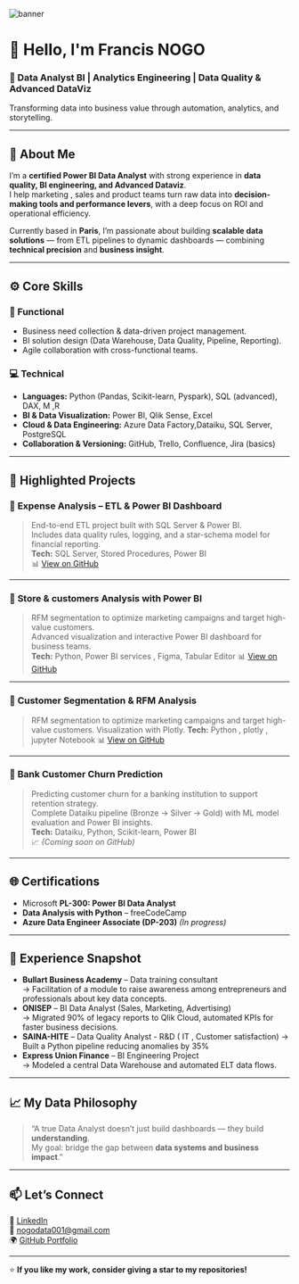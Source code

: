 ![banner](./images/banner.png)

# 👋 Hello, I'm Francis NOGO  

### 🎯 Data Analyst BI | Analytics Engineering | Data Quality & Advanced DataViz  
Transforming data into business value through automation, analytics, and storytelling.

---

## 🧭 About Me  
I’m a **certified Power BI Data Analyst** with strong experience in **data quality, BI engineering, and Advanced Dataviz**.  
I help marketing , sales and product teams turn raw data into **decision-making tools and performance levers**, with a deep focus on ROI and operational efficiency.

Currently based in **Paris**, I’m passionate about building **scalable data solutions** — from ETL pipelines to dynamic dashboards — combining **technical precision** and **business insight**.

---

## ⚙️ Core Skills

### 🧠 Functional
- Business need collection & data-driven project management.  
- BI solution design (Data Warehouse, Data Quality, Pipeline, Reporting).  
- Agile collaboration with cross-functional teams.
  
### 💻 Technical
- **Languages:** Python (Pandas, Scikit-learn, Pyspark), SQL (advanced), DAX, M ,R  
- **BI & Data Visualization:** Power BI, Qlik Sense, Excel  
- **Cloud & Data Engineering:** Azure Data Factory,Dataiku, SQL Server, PostgreSQL  
- **Collaboration & Versioning:** GitHub, Trello, Confluence, Jira (basics)

---

## 🚀 Highlighted Projects

### 🧩 **Expense Analysis – ETL & Power BI Dashboard**
> End-to-end ETL project built with SQL Server & Power BI.  
> Includes data quality rules, logging, and a star-schema model for financial reporting.  
**Tech:** SQL Server, Stored Procedures, Power BI  
📊 [View on GitHub](https://github.com/GSDigger01/Expense_Analysis_PowerBI)

---

### 🧠 **Store & customers Analysis with Power BI**
> RFM segmentation to optimize marketing campaigns and target high-value customers.  
> Advanced visualization and interactive Power BI dashboard for business teams.  
**Tech:** Python, Power BI services , Figma, Tabular Editor 
📊 [View on GitHub](https://github.com/GSDigger01/Fashion-store-analysis)

---
### 🧠 **Customer Segmentation & RFM Analysis**
> RFM segmentation to optimize marketing campaigns and target high-value customers.
> Visualization with Plotly.
**Tech:** Python , plotly , jupyter Notebook
📊 [View on GitHub](https://github.com/GSDigger01/RFM-Segmentation)

---
### 🏦 **Bank Customer Churn Prediction**
> Predicting customer churn for a banking institution to support retention strategy.  
> Complete Dataiku pipeline (Bronze → Silver → Gold) with ML model evaluation and Power BI insights.  
**Tech:** Dataiku, Python, Scikit-learn, Power BI  
📈 *(Coming soon on GitHub)*

---

## 🌐 Certifications
- Microsoft **PL-300: Power BI Data Analyst**  
- **Data Analysis with Python** – freeCodeCamp  
- **Azure Data Engineer Associate (DP-203)** *(In progress)*  

---

## 💼 Experience Snapshot
- **Bullart Business Academy** – Data training consultant   
  → Facilitation of a module to raise awareness among entrepreneurs and professionals about key data concepts. 
- **ONISEP** – BI Data Analyst (Sales, Marketing, Advertising)  
  → Migrated 90% of legacy reports to Qlik Cloud, automated KPIs for faster business decisions.  
- **SAINA-HITE** – Data Quality Analyst - R&D  ( IT , Customer satisfaction)
  → Built a Python pipeline reducing anomalies by 35%  
- **Express Union Finance** – BI Engineering Project  
  → Modeled a central Data Warehouse and automated ELT data flows.  

---

## 📈 My Data Philosophy  
> “A true Data Analyst doesn’t just build dashboards — they build **understanding**.  
> My goal: bridge the gap between **data systems and business impact**.”

---

## 📫 Let’s Connect
💼 [LinkedIn](https://www.linkedin.com/in/francis-guy-stephane-nogo-a81bb3217/)  
📧 [nogodata001@gmail.com](mailto:nogodata001@gmail.com)  
🌍 [GitHub Portfolio](https://github.com/GSDigger01)

---

⭐ **If you like my work, consider giving a star to my repositories!**
